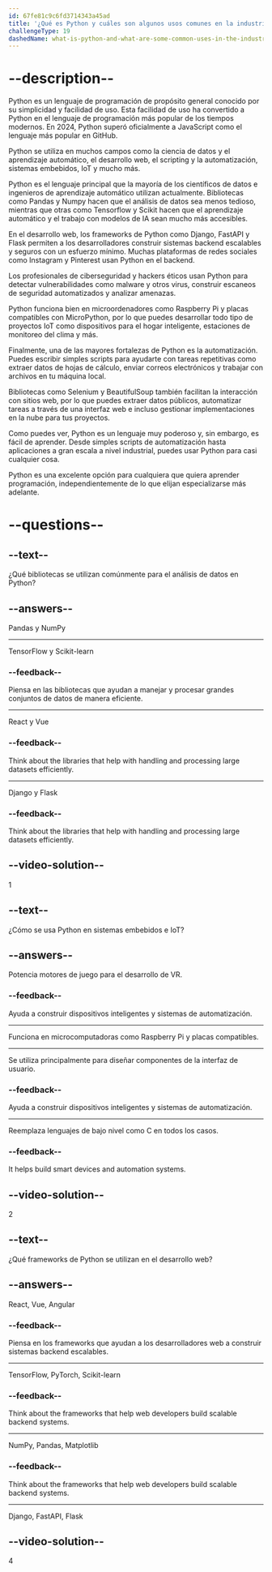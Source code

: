 ```yaml
---
id: 67fe81c9c6fd3714343a45ad
title: '¿Qué es Python y cuáles son algunos usos comunes en la industria?'
challengeType: 19
dashedName: what-is-python-and-what-are-some-common-uses-in-the-industry
---
```


# --description--

Python es un lenguaje de programación de propósito general conocido por su simplicidad y facilidad de uso. Esta facilidad de uso ha convertido a Python en el lenguaje de programación más popular de los tiempos modernos. En 2024, Python superó oficialmente a JavaScript como el lenguaje más popular en GitHub.

Python se utiliza en muchos campos como la ciencia de datos y el aprendizaje automático, el desarrollo web, el scripting y la automatización, sistemas embebidos, IoT y mucho más.

Python es el lenguaje principal que la mayoría de los científicos de datos e ingenieros de aprendizaje automático utilizan actualmente. Bibliotecas como Pandas y Numpy hacen que el análisis de datos sea menos tedioso, mientras que otras como Tensorflow y Scikit hacen que el aprendizaje automático y el trabajo con modelos de IA sean mucho más accesibles.

En el desarrollo web, los frameworks de Python como Django, FastAPI y Flask permiten a los desarrolladores construir sistemas backend escalables y seguros con un esfuerzo mínimo. Muchas plataformas de redes sociales como Instagram y Pinterest usan Python en el backend.

Los profesionales de ciberseguridad y hackers éticos usan Python para detectar vulnerabilidades como malware y otros virus, construir escaneos de seguridad automatizados y analizar amenazas.

Python funciona bien en microordenadores como Raspberry Pi y placas compatibles con MicroPython, por lo que puedes desarrollar todo tipo de proyectos IoT como dispositivos para el hogar inteligente, estaciones de monitoreo del clima y más.

Finalmente, una de las mayores fortalezas de Python es la automatización. Puedes escribir simples scripts para ayudarte con tareas repetitivas como extraer datos de hojas de cálculo, enviar correos electrónicos y trabajar con archivos en tu máquina local.

Bibliotecas como Selenium y BeautifulSoup también facilitan la interacción con sitios web, por lo que puedes extraer datos públicos, automatizar tareas a través de una interfaz web e incluso gestionar implementaciones en la nube para tus proyectos.

Como puedes ver, Python es un lenguaje muy poderoso y, sin embargo, es fácil de aprender. Desde simples scripts de automatización hasta aplicaciones a gran escala a nivel industrial, puedes usar Python para casi cualquier cosa.

Python es una excelente opción para cualquiera que quiera aprender programación, independientemente de lo que elijan especializarse más adelante.

# --questions--

## --text--

¿Qué bibliotecas se utilizan comúnmente para el análisis de datos en Python?

## --answers--

Pandas y NumPy

---

TensorFlow y Scikit-learn

### --feedback--

Piensa en las bibliotecas que ayudan a manejar y procesar grandes conjuntos de datos de manera eficiente.

---

React y Vue

### --feedback--

Think about the libraries that help with handling and processing large datasets efficiently.

---

Django y Flask

### --feedback--

Think about the libraries that help with handling and processing large datasets efficiently.

## --video-solution--

1

## --text--

¿Cómo se usa Python en sistemas embebidos e IoT?

## --answers--

Potencia motores de juego para el desarrollo de VR.

### --feedback--

Ayuda a construir dispositivos inteligentes y sistemas de automatización.

---

Funciona en microcomputadoras como Raspberry Pi y placas compatibles.

---

Se utiliza principalmente para diseñar componentes de la interfaz de usuario.

### --feedback--

Ayuda a construir dispositivos inteligentes y sistemas de automatización.

---

Reemplaza lenguajes de bajo nivel como C en todos los casos.

### --feedback--

It helps build smart devices and automation systems.

## --video-solution--

2

## --text--

¿Qué frameworks de Python se utilizan en el desarrollo web?

## --answers--

React, Vue, Angular

### --feedback--

Piensa en los frameworks que ayudan a los desarrolladores web a construir sistemas backend escalables.

---

TensorFlow, PyTorch, Scikit-learn

### --feedback--

Think about the frameworks that help web developers build scalable backend systems.

---

NumPy, Pandas, Matplotlib

### --feedback--

Think about the frameworks that help web developers build scalable backend systems.

---

Django, FastAPI, Flask

## --video-solution--

4
